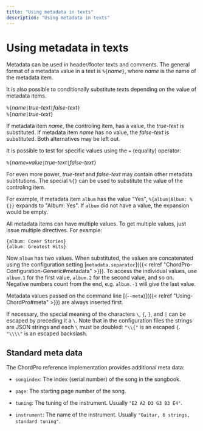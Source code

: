 ```yaml
---
title: "Using metadata in texts"
description: "Using metadata in texts"
---
```


# Using metadata in texts

Metadata can be used in header/footer texts and comments. The general format of a metadata value in a text is `%{`*name*`}`, where _name_ is the name of the metadata item.

It is also possible to conditionally substitute texts depending on the value of metadata items.

`%{`*name*`|`*true-text*`|`*false-text*`}`  
`%{`*name*`|`*true-text*`}`

If metadata item _name_, the controling item, has a value, the _true-text_ is substituted. If metadata item _name_ has no value, the _false-text_ is substituted. Both alternatives may be left out.

It is possible to test for specific values using the `=` (equality) operator:

`%{`*name*`=`*value*`|`*true-text*`|`*false-text*`}`

For even more power, _true-text_ and _false-text_ may contain other metadata subtitutions. The special `%{}` can be used to substitute the value of the controling item.

For example, if metadata item `album` has the value "Yes", `%{album|Album: %{}}` expands to "Album: Yes". If `album` did not have a value, the expansion would be empty.

All metadata items can have multiple values. To get multiple values, just issue multiple directives. For example:

    {album: Cover Stories}
    {album: Greatest Hits}

Now `album` has two values. When substituted, the values are concatenated using the configuration setting [`metadata.separator`]({{< relref "ChordPro-Configuration-Generic#metadata" >}}). To access the individual values, use `album.1` for the first value, `album.2` for the second value, and so on. Negative numbers count from the end, e.g. `album.-1` will give the last value.

Metadata values passed on the command line [(`--meta`)]({{< relref "Using-ChordPro#meta" >}}) are always inserted first.

If necessary, the special meaning of the characters `\`, `{`, `}`, and `|` can be escaped by preceding it a `\`. Note that in the configuration files the strings are JSON strings and each `\` must be doubled: `"\\{"` is an escaped `{`. `"\\\\"` is an escaped backslash.

## Standard meta data

The ChordPro reference implementation provides additional meta data:

 * `songindex`: The index (serial number) of the song in the songbook.
 
 * `page`: The starting page number of the song.
 
 * `tuning`: The tuning of the instrument. Usually `"E2 A2 D3 G3 B3 E4"`.
 
 * `instrument`: The name of the instrument. Usually `"Guitar, 6
   strings, standard tuning"`.
   
